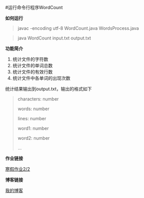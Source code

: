 #运行命令行程序WordCount

**如何运行**
>javac -encoding utf-8 WordCount.java WordsProcess.java

>java WordCount input.txt output.txt

**功能简介**

1. 统计文件的字符数
2. 统计文件的单词总数
3. 统计文件的有效行数
4. 统计文件中各单词的出现次数

统计结果输出到output.txt，输出的格式如下
>characters: number
>
>words: number
>
>lines: number
>
>word1: number
>
>word2: number
>
>...

**作业链接**

[寒假作业2/2](https://edu.cnblogs.com/campus/fzu/2021SpringSoftwareEngineeringPractice/homework/11740)

**博客链接**

[我的博客](https://www.cnblogs.com/seraph-1/p/14481646.html)
